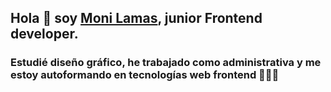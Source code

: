 ## Hola 👋 soy [Moni Lamas](https://monilamas.netlify.app/), junior Frontend developer.


### Estudié diseño gráfico, he trabajado como administrativa y me estoy autoformando en tecnologías web frontend 👩🏼‍💻





